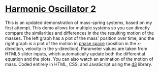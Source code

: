 # [Harmonic Oscillator 2](http://drknotter.github.io/harmonic-oscillator-2)

This is an updated demonstration of mass-spring systems, based on my first attempt. This demo allows for multiple systems so you can directly compare the similarities and differences in the the resulting motion of the masses. The left graph has a plot of the mass' position over time, and the right graph is a plot of the motion in [phase space](http://en.wikipedia.org/wiki/Phase_space) (position in the x-direction, velocity in the y-direction). Parameter values are taken from HTML5 slider inputs, which automatically update both the differential equation and the plots. You can also watch an animation of the motion of mass. Coded entirely in HTML, CSS, and JavaScript using the [d3](http://d3js.org/) library.